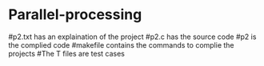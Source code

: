 # Parallel-processing
#p2.txt has an explaination of the project
#p2.c has the source code
#p2 is the complied code
#makefile contains the commands to complie the projects
#The T files are test cases
